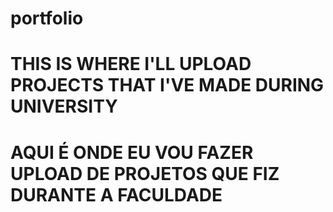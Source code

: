 # portfolio
# THIS IS WHERE I'LL UPLOAD PROJECTS THAT I'VE MADE DURING UNIVERSITY
# AQUI É ONDE EU VOU FAZER UPLOAD DE PROJETOS QUE FIZ DURANTE A FACULDADE

